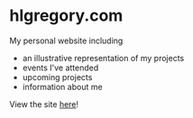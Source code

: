 # hlgregory.com
My personal website including
- an illustrative representation of my projects 
- events I've attended
- upcoming projects
- information about me

View the site [here](hlgregory.com)!
